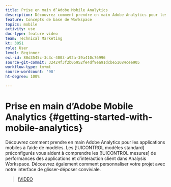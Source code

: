 ```yaml
---
title: Prise en main d’Adobe Mobile Analytics
description: Découvrez comment prendre en main Adobe Analytics pour les applications mobiles à l’aide de modèles. Les modèles standard préconfigurés vous aident à comprendre les mesures de performances des applications et d’interaction client dans Analysis Workspace. Découvrez également comment personnaliser votre projet avec notre interface de glisser-déposer conviviale.
feature: Concepts de base de Workspace
topics: mobile
activity: use
doc-type: feature video
team: Technical Marketing
kt: 3051
role: User
level: Beginner
exl-id: 80d3545c-3c3c-4003-a92a-39a410c76996
source-git-commit: 32424f3f2b05952fe4df9ea91dcbe51684cee905
workflow-type: tm+mt
source-wordcount: '98'
ht-degree: 100%

---
```


# Prise en main d’Adobe Mobile Analytics {#getting-started-with-mobile-analytics}

Découvrez comment prendre en main Adobe Analytics pour les applications mobiles à l’aide de modèles. Les [!UICONTROL modèles standard] préconfigurés vous aident à comprendre les [!UICONTROL mesures] de performances des applications et d’interaction client dans Analysis Workspace. Découvrez également comment personnaliser votre projet avec notre interface de glisser-déposer conviviale.

>[!VIDEO](https://video.tv.adobe.com/v/27826/?quality=12)
